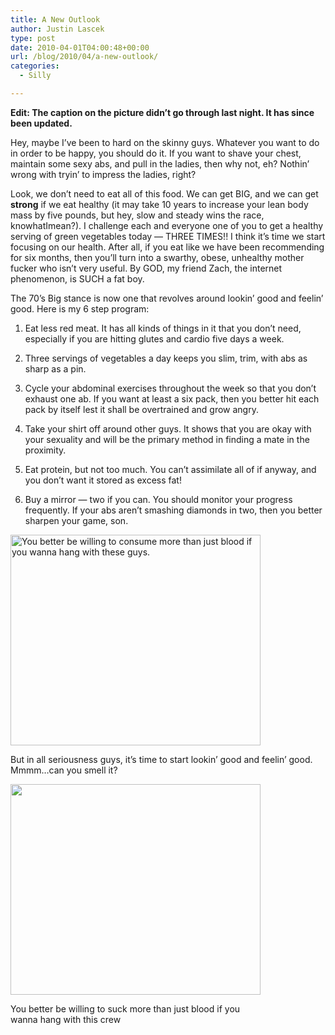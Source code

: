 ```yaml
---
title: A New Outlook
author: Justin Lascek
type: post
date: 2010-04-01T04:00:48+00:00
url: /blog/2010/04/a-new-outlook/
categories:
  - Silly

---
```

**Edit: The caption on the picture didn&#8217;t go through last night. It has since been updated.**
  

  
Hey, maybe I&#8217;ve been to hard on the skinny guys. Whatever you want to do in order to be happy, you should do it. If you want to shave your chest, maintain some sexy abs, and pull in the ladies, then why not, eh? Nothin&#8217; wrong with tryin&#8217; to impress the ladies, right?
  

  
Look, we don&#8217;t need to eat all of this food. We can get BIG, and we can get **strong** if we eat healthy (it may take 10 years to increase your lean body mass by five pounds, but hey, slow and steady wins the race, knowhatImean?). I challenge each and everyone one of you to get a healthy serving of green vegetables today &#8212; THREE TIMES!! I think it&#8217;s time we start focusing on our health. After all, if you eat like we have been recommending for six months, then you&#8217;ll turn into a swarthy, obese, unhealthy mother fucker who isn&#8217;t very useful. By GOD, my friend Zach, the internet phenomenon, is SUCH a fat boy.
  

  
The 70&#8217;s Big stance is now one that revolves around lookin&#8217; good and feelin&#8217; good. Here is my 6 step program:
  

  
1. Eat less red meat. It has all kinds of things in it that you don&#8217;t need, especially if you are hitting glutes and cardio five days a week.
  

  
2. Three servings of vegetables a day keeps you slim, trim, with abs as sharp as a pin.
  

  
3. Cycle your abdominal exercises throughout the week so that you don&#8217;t exhaust one ab. If you want at least a six pack, then you better hit each pack by itself lest it shall be overtrained and grow angry.
  

  
4. Take your shirt off around other guys. It shows that you are okay with your sexuality and will be the primary method in finding a mate in the proximity.
  

  
5. Eat protein, but not too much. You can&#8217;t assimilate all of if anyway, and you don&#8217;t want it stored as excess fat!
  

  
6. Buy a mirror &#8212; two if you can. You should monitor your progress frequently. If your abs aren&#8217;t smashing diamonds in two, then you better sharpen your game, son.
  

  
<img src="/2010/03/new-moon-wolf-pack-400x337.jpg" alt="You better be willing to consume more than just blood if you wanna hang with these guys." title="new-moon-wolf-pack" width="400" height="337" class="aligncenter size-medium wp-image-1520" srcset="/2010/03/new-moon-wolf-pack-400x337.jpg 400w, /2010/03/new-moon-wolf-pack.jpg 450w" sizes="(max-width: 400px) 100vw, 400px" />
  

  
But in all seriousness guys, it&#8217;s time to start lookin&#8217; good and feelin&#8217; good. Mmmm&#8230;can you smell it?
  

  
<!--more-->


  

  


<div id="attachment_1520" style="width: 410px" class="wp-caption aligncenter">
  <img aria-describedby="caption-attachment-1520" data-attachment-id="1520" data-permalink="/blog/2010/04/a-new-outlook/new-moon-wolf-pack/" data-orig-file="/2010/03/new-moon-wolf-pack.jpg" data-orig-size="450,380" data-comments-opened="1" data-image-meta="{&quot;aperture&quot;:&quot;0&quot;,&quot;credit&quot;:&quot;&quot;,&quot;camera&quot;:&quot;&quot;,&quot;caption&quot;:&quot;&quot;,&quot;created_timestamp&quot;:&quot;0&quot;,&quot;copyright&quot;:&quot;&quot;,&quot;focal_length&quot;:&quot;0&quot;,&quot;iso&quot;:&quot;0&quot;,&quot;shutter_speed&quot;:&quot;0&quot;,&quot;title&quot;:&quot;&quot;}" data-image-title="new-moon-wolf-pack" data-image-description="" data-medium-file="/2010/03/new-moon-wolf-pack-400x337.jpg" data-large-file="/2010/03/new-moon-wolf-pack.jpg" src="/2010/03/new-moon-wolf-pack-400x337.jpg" alt="" title="new-moon-wolf-pack" width="400" height="337" class="size-medium wp-image-1520" srcset="/2010/03/new-moon-wolf-pack-400x337.jpg 400w, /2010/03/new-moon-wolf-pack.jpg 450w" sizes="(max-width: 400px) 100vw, 400px" />
  
  <p id="caption-attachment-1520" class="wp-caption-text">
    You better be willing to suck more than just blood if you wanna hang with this crew
  </p>
</div>
